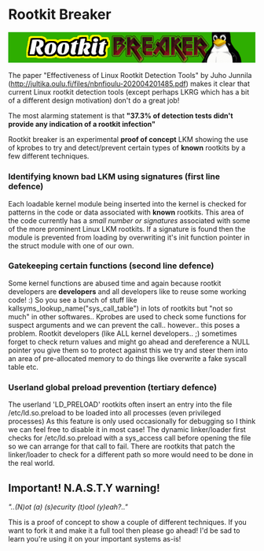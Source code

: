 # Rootkit Breaker

![](rootkit-breaker-logo.png)    

The paper "Effectiveness of Linux Rootkit Detection Tools" by Juho Junnila (http://jultika.oulu.fi/files/nbnfioulu-202004201485.pdf) makes it clear that current Linux rootkit detection tools (except perhaps LKRG which has a bit of a different design motivation) don't do a great job!    

The most alarming statement is that __**"37.3% of detection tests didn't provide any indication of a rootkit infection"**__      

Rootkit breaker is an experimental **proof of concept** LKM showing the use of kprobes to try and detect/prevent certain types of **known** rootkits by a few different techniques.   

### Identifying known bad LKM using signatures (first line defence)   

Each loadable kernel module being inserted into the kernel is checked for patterns in the code or data associated with **known** rootkits. This area of the code currently has a _small number or signatures_ associated with some of the more prominent Linux LKM rootkits. If a signature is found then the module is prevented from loading by overwriting it's init function pointer in the struct module with one of our own.   

### Gatekeeping certain functions (second line defence)     

Some kernel functions are abused time and again because rootkit developers are **developers** and all developers like to reuse some working code! :) So you see a bunch of stuff like kallsyms_lookup_name("sys_call_table") in lots of rootkits but "not so much" in other softwares.. Kprobes are used to check some functions for suspect arguments and we can prevent the call.. however.. this poses a problem. Rootkit developers (like ALL kernel developers.. ;) sometimes forget to check return values and might go ahead and dereference a NULL pointer you give them so to protect against this we try and steer them into an area of pre-allocated memory to do things like overwrite a fake syscall table etc. 

### Userland global preload prevention (tertiary defence)   

The userland 'LD_PRELOAD' rootkits often insert an entry into the file /etc/ld.so.preload to be loaded into all processes (even privileged processes) As this feature is only used occasionally for debugging so I think we can feel free to disable it in most case! The dynamic linker/loader first checks for /etc/ld.so.preload with a sys_access call before opening the file so we can arrange for that call to fail. There are rootkits that patch the linker/loader to check for a different path so more would need to be done in the real world.   

## Important! N.A.S.T.Y warning! 

_"..(N)ot (a) (s)ecurity (t)ool (y)eah?.."_

This is a proof of concept to show a couple of different techniques. If you want to fork it and make it a full tool then please go ahead! I'd be sad to learn you're using it on your important systems as-is! 


